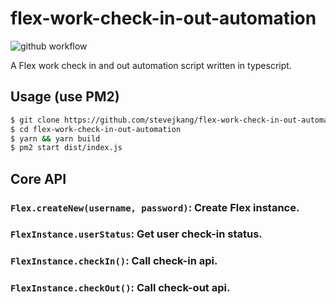 # flex-work-check-in-out-automation

![github workflow](https://github.com/stevejkang/flex-work-check-in-out-automation/actions/workflows/healthCheck.yml/badge.svg)

A Flex work check in and out automation script written in typescript.

## Usage (use PM2)
```bash
$ git clone https://github.com/stevejkang/flex-work-check-in-out-automation.git
$ cd flex-work-check-in-out-automation
$ yarn && yarn build
$ pm2 start dist/index.js
```

## Core API
### `Flex.createNew(username, password)`: Create Flex instance.

### `FlexInstance.userStatus`: Get user check-in status.

### `FlexInstance.checkIn()`: Call check-in api.

### `FlexInstance.checkOut()`: Call check-out api.
